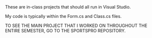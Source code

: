 These are in-class projects that should all run in Visual Studio.

My code is typically within the Form.cs and Class.cs files.

TO SEE THE MAIN PROJECT THAT I WORKED ON THROUGHOUT THE ENTIRE SEMESTER, GO TO THE SPORTSPRO REPOSITORY.
